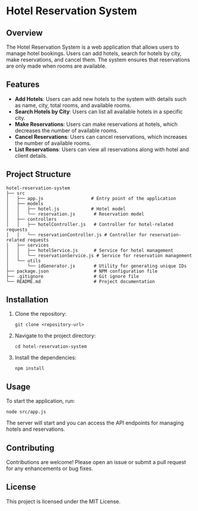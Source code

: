 # Hotel Reservation System

## Overview
The Hotel Reservation System is a web application that allows users to manage hotel bookings. Users can add hotels, search for hotels by city, make reservations, and cancel them. The system ensures that reservations are only made when rooms are available.

## Features
- **Add Hotels**: Users can add new hotels to the system with details such as name, city, total rooms, and available rooms.
- **Search Hotels by City**: Users can list all available hotels in a specific city.
- **Make Reservations**: Users can make reservations at hotels, which decreases the number of available rooms.
- **Cancel Reservations**: Users can cancel reservations, which increases the number of available rooms.
- **List Reservations**: Users can view all reservations along with hotel and client details.

## Project Structure
```
hotel-reservation-system
├── src
│   ├── app.js                  # Entry point of the application
│   ├── models
│   │   ├── hotel.js            # Hotel model
│   │   └── reservation.js       # Reservation model
│   ├── controllers
│   │   ├── hotelController.js   # Controller for hotel-related requests
│   │   └── reservationController.js # Controller for reservation-related requests
│   ├── services
│   │   ├── hotelService.js      # Service for hotel management
│   │   └── reservationService.js # Service for reservation management
│   └── utils
│       └── idGenerator.js       # Utility for generating unique IDs
├── package.json                 # NPM configuration file
├── .gitignore                   # Git ignore file
└── README.md                    # Project documentation
```

## Installation
1. Clone the repository:
   ```
   git clone <repository-url>
   ```
2. Navigate to the project directory:
   ```
   cd hotel-reservation-system
   ```
3. Install the dependencies:
   ```
   npm install
   ```

## Usage
To start the application, run:
```
node src/app.js
```
The server will start and you can access the API endpoints for managing hotels and reservations.

## Contributing
Contributions are welcome! Please open an issue or submit a pull request for any enhancements or bug fixes.

## License
This project is licensed under the MIT License.
